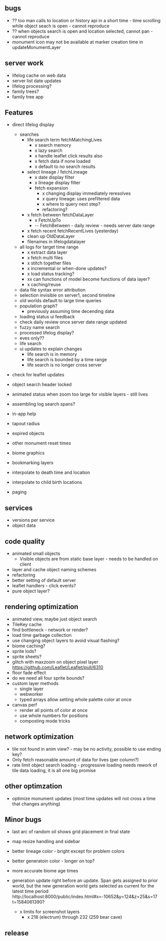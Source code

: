 ## bugs
- ?? too man calls to location or history api in a short time - time scrolling while object seach is open - cannot reproduce
- ?? when objects search is open and location selected, cannot pan - cannot reproduce
- monument icon may not be available at marker creation time in updateMonumentLayer

## server work
- lifelog cache on web data
- server list date updates
- lifelog processing?
- family trees?
- family tree app

## Features
- direct lifelog display
  - searches
    - life search term fetchMatchingLives
      - x search memory
      - x lazy search
      - x handle leaflet click results also
      - x fetch data if none loaded
      - x default to no search results
    - select lineage / fetchLineage
      - x date display filter
      - x lineage display filter
      - fetch expansion
        - x changing display immediately reresolves
        - x query lineage: uses prefiltered data
        - x where to query next step?
        - refactoring?
    - x fetch between fetchDataLayer
      - x FetchUpTo
      - -- FetchBetween - daily review - needs server date range
    - x fetch recent fetchRecentLives (yesterday)
    - clean up OldDataLayer
    - filenames in lifelogdatalayer
  - all logs for target time range
    - x extract data layer
    - x fetch multi files
    - x stitch together files
    - x incremental or when-done updates?
    - x load status tracking?
    - xx can functions of model become functions of data layer?
    - x caching/reuse
  - data file syntax error attribution
  - selection invisible on server1, second timeline
  - old worlds default to large time queries
  - population graph?
    - previously assuming time decending data
  - loading status ui feedback
  - check daily review once server date range updated
  - fuzzy name search
  - processed lifelog display?
  - eves only??
  - life search
  - ui updates to explain changes
    - life search is in memory
    - life search is bounded by a time range
    - life search is no longer cross server
- check for leaflet updates

- object search header locked
- animated status when zoom too large for visible layers - still lives
- assembling log search spans?
- in-app help
- tapout radius
- expired objects
- other monument reset times
- biome graphics
- bookmarking layers
- interpolate to death time and location
- interpolate to child birth locations
- paging

## services
- versions per service
- object data

## code quality
- animated small objects
  - Visible objects are from static base layer - needs to be handled on client
- layer and cache object naming schemes
- refactoring
- better setting of default server
- leaflet handlers - click events?
- pure object layer?


## rendering optimization
- animated view, maybe just object search
- TileKey cache
- find bottleneck - network or render?
- load time garbage collection
- use changing object layers to avoid visual flashing?
- biome caching?
- sprite lods?
- sprite sheets?
- glitch with maxzoom on object pixel layer https://github.com/Leaflet/Leaflet/pull/6310
- floor fade effect
- do we need all four sprite bounds?
- custom layer methods
  - single layer
  - webworker
  - typed arrays allow setting whole palette color at once
- canvas perf
  - render all points of color at once
  - use whole numbers for positions
  - composting mode tricks

## network optimization
- tile not found in anim view? - may be no activity, possible to use ending key?
- Only fetch reasonable amount of data for lives (per column?)
- rate limit object search loading - progressive loading needs rework of tile data loading, it is all one big promise

## other optimzation
- optimize monument updates (most time updates will not cross a time that changes anything)

## Minor bugs
- last arc of random oil shows grid placement in final state
- map resize handling and sidebar
- better lineage color - bright except for problem colors
- better generatoin color - longer on top?
- more accurate biome age times
- generation update right before an update. Span gets assigned to prior world, but the new generation world gets selected as current for the latest time period
  http://localhost:8000/public/index.html#x=-10652&y=124&z=25&s=17
  t=1584061390?

  - x limits for screenshot layers
    - x 218 (electrum) through 232 (259 bear cave)

## release

